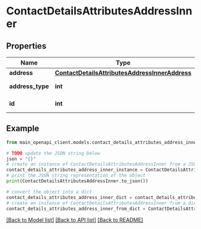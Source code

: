 # ContactDetailsAttributesAddressInner


## Properties

Name | Type | Description | Notes
------------ | ------------- | ------------- | -------------
**address** | [**ContactDetailsAttributesAddressInnerAddress**](ContactDetailsAttributesAddressInnerAddress.md) |  | [optional] 
**address_type** | **int** | Type of the address | [optional] 
**id** | **int** | ID of the address | [optional] 

## Example

```python
from main_openapi_client.models.contact_details_attributes_address_inner import ContactDetailsAttributesAddressInner

# TODO update the JSON string below
json = "{}"
# create an instance of ContactDetailsAttributesAddressInner from a JSON string
contact_details_attributes_address_inner_instance = ContactDetailsAttributesAddressInner.from_json(json)
# print the JSON string representation of the object
print(ContactDetailsAttributesAddressInner.to_json())

# convert the object into a dict
contact_details_attributes_address_inner_dict = contact_details_attributes_address_inner_instance.to_dict()
# create an instance of ContactDetailsAttributesAddressInner from a dict
contact_details_attributes_address_inner_from_dict = ContactDetailsAttributesAddressInner.from_dict(contact_details_attributes_address_inner_dict)
```
[[Back to Model list]](../README.md#documentation-for-models) [[Back to API list]](../README.md#documentation-for-api-endpoints) [[Back to README]](../README.md)


